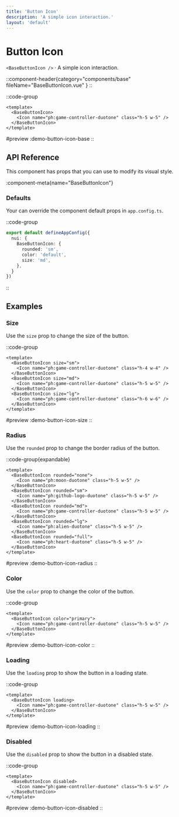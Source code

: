 ```yaml
---
title: 'Button Icon'
description: 'A simple icon interaction.'
layout: 'default'
---
```


# Button Icon

`<BaseButtonIcon />` · A simple icon interaction.

::component-header{category="components/base" fileName="BaseButtonIcon.vue" }
::

::code-group

```vue [DemoButtonIconBase.vue]
<template>
  <BaseButtonIcon>
    <Icon name="ph:game-controller-duotone" class="h-5 w-5" />
  </BaseButtonIcon>
</template>
```

#preview
:demo-button-icon-base
::

## API Reference

This component has props that you can use to modify its visual style.

:component-meta{name="BaseButtonIcon"}

### Defaults

Your can override the component default props in `app.config.ts`.

::code-group

```ts [app.config.ts]
export default defineAppConfig({
  nui: {
    BaseButtonIcon: {
      rounded: 'sm',
      color: 'default',
      size: 'md',
    },
  }
})
```
::

## Examples

### Size

Use the `size` prop to change the size of the button.

::code-group

```vue [DemoButtonIconSize.vue]
<template>
  <BaseButtonIcon size="sm">
    <Icon name="ph:game-controller-duotone" class="h-4 w-4" />
  </BaseButtonIcon>
  <BaseButtonIcon size="md">
    <Icon name="ph:game-controller-duotone" class="h-5 w-5" />
  </BaseButtonIcon>
  <BaseButtonIcon size="lg">
    <Icon name="ph:game-controller-duotone" class="h-6 w-6" />
  </BaseButtonIcon>
</template>
```

#preview
:demo-button-icon-size
::

### Radius

Use the `rounded` prop to change the border radius of the button.

::code-group{expandable}

```vue [DemoButtonIconRadius.vue]
<template>
  <BaseButtonIcon rounded="none">
    <Icon name="ph:moon-duotone" class="h-5 w-5" />
  </BaseButtonIcon>
  <BaseButtonIcon rounded="sm">
    <Icon name="ph:github-logo-duotone" class="h-5 w-5" />
  </BaseButtonIcon>
  <BaseButtonIcon rounded="md">
    <Icon name="ph:game-controller-duotone" class="h-5 w-5" />
  </BaseButtonIcon>
  <BaseButtonIcon rounded="lg">
    <Icon name="ph:alien-duotone" class="h-5 w-5" />
  </BaseButtonIcon>
  <BaseButtonIcon rounded="full">
    <Icon name="ph:heart-duotone" class="h-5 w-5" />
  </BaseButtonIcon>
</template>
```

#preview
:demo-button-icon-radius
::

### Color

Use the `color` prop to change the color of the button.

::code-group

```vue [DemoButtonIconColor.vue]
<template>
  <BaseButtonIcon color="primary">
    <Icon name="ph:game-controller-duotone" class="h-5 w-5" />
  </BaseButtonIcon>
</template>
```

#preview
:demo-button-icon-color
::

### Loading

Use the `loading` prop to show the button in a loading state.

::code-group

```vue [DemoButtonIconLoading.vue]
<template>
  <BaseButtonIcon loading>
    <Icon name="ph:game-controller-duotone" class="h-5 w-5" />
  </BaseButtonIcon>
</template>
```

#preview
:demo-button-icon-loading
::

### Disabled

Use the `disabled` prop to show the button in a disabled state.

::code-group

```vue [DemoButtonIconDisabled.vue]
<template>
  <BaseButtonIcon disabled>
    <Icon name="ph:game-controller-duotone" class="h-5 w-5" />
  </BaseButtonIcon>
</template>
```

#preview
:demo-button-icon-disabled
::